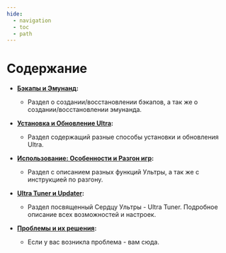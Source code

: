 ```yaml
---
hide:
  - navigation
  - toc
  - path
---
```


# Содержание 

- **[Бэкапы и Эмунанд](backup&emuMMC.md):**
    - Раздел о создании/восстановлении бэкапов, а так же о создании/восстановлении эмунанда.

- **[Установка и Обновление Ultra](installing&update.md):**
    - Раздел содержащий разные способы установки и обновления Ultra.

- **[Использование: Особенности и Разгон игр](https://github.com/Ultra-NX/Ultra/wiki/Usage-RU):**
    - Раздел с описанием разных функций Ультры, а так же с инструкцией по разгону.

- **[Ultra Tuner и Updater](https://github.com/Ultra-NX/Ultra/wiki/Tuner-RU):**
    - Раздел посвященный Сердцу Ультры - Ultra Tuner. Подробное описание всех возможностей и настроек.

- **[Проблемы и их решения](https://github.com/Ultra-NX/Ultra/wiki/Problems-RU):**
    - Если у вас возникла проблема - вам сюда.

